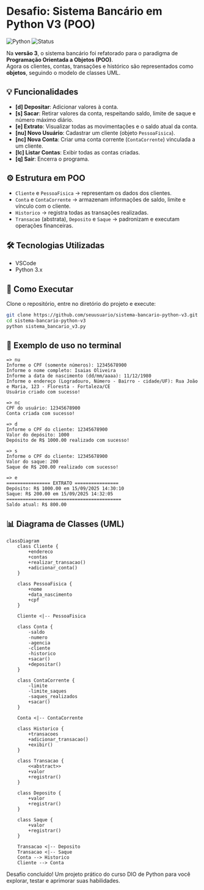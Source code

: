 # Desafio: Sistema Bancário em Python V3 (POO)

![Python](https://img.shields.io/badge/Python-3.x-blue?logo=python)
![Status](https://img.shields.io/badge/Status-Concluído-brightgreen)

Na **versão 3**, o sistema bancário foi refatorado para o paradigma de **Programação Orientada a Objetos (POO)**.  
Agora os clientes, contas, transações e histórico são representados como **objetos**, seguindo o modelo de classes UML.

## 💡 Funcionalidades
- **[d] Depositar**: Adicionar valores à conta.  
- **[s] Sacar**: Retirar valores da conta, respeitando saldo, limite de saque e número máximo diário.  
- **[e] Extrato**: Visualizar todas as movimentações e o saldo atual da conta.  
- **[nu] Novo Usuário**: Cadastrar um cliente (objeto `PessoaFisica`).  
- **[nc] Nova Conta**: Criar uma conta corrente (`ContaCorrente`) vinculada a um cliente.  
- **[lc] Listar Contas**: Exibir todas as contas criadas.  
- **[q] Sair**: Encerra o programa.  

## ⚙️ Estrutura em POO
- `Cliente` e `PessoaFisica` → representam os dados dos clientes.  
- `Conta` e `ContaCorrente` → armazenam informações de saldo, limite e vínculo com o cliente.  
- `Historico` → registra todas as transações realizadas.  
- `Transacao` (abstrata), `Deposito` e `Saque` → padronizam e executam operações financeiras.  

## 🛠 Tecnologias Utilizadas
- VSCode  
- Python 3.x  

## 🚀 Como Executar
Clone o repositório, entre no diretório do projeto e execute:

```bash
git clone https://github.com/seuusuario/sistema-bancario-python-v3.git
cd sistema-bancario-python-v3
python sistema_bancario_v3.py
```

## 📌 Exemplo de uso no terminal
```text
=> nu
Informe o CPF (somente números): 12345678900
Informe o nome completo: Isaias Oliveira
Informe a data de nascimento (dd/mm/aaaa): 11/12/1980
Informe o endereço (Logradouro, Número - Bairro - cidade/UF): Rua João e Maria, 123 - Floresta - Fortaleza/CE
Usuário criado com sucesso!

=> nc
CPF do usuário: 12345678900
Conta criada com sucesso!

=> d
Informe o CPF do cliente: 12345678900
Valor do depósito: 1000
Depósito de R$ 1000.00 realizado com sucesso!

=> s
Informe o CPF do cliente: 12345678900
Valor do saque: 200
Saque de R$ 200.00 realizado com sucesso!

=> e
================ EXTRATO ================
Depósito: R$ 1000.00 em 15/09/2025 14:30:10
Saque: R$ 200.00 em 15/09/2025 14:32:05
==========================================
Saldo atual: R$ 800.00
```

## 📊 Diagrama de Classes (UML)

```mermaid
classDiagram
    class Cliente {
        +endereco
        +contas
        +realizar_transacao()
        +adicionar_conta()
    }

    class PessoaFisica {
        +nome
        +data_nascimento
        +cpf
    }

    Cliente <|-- PessoaFisica

    class Conta {
        -saldo
        -numero
        -agencia
        -cliente
        -historico
        +sacar()
        +depositar()
    }

    class ContaCorrente {
        -limite
        -limite_saques
        -saques_realizados
        +sacar()
    }

    Conta <|-- ContaCorrente

    class Historico {
        +transacoes
        +adicionar_transacao()
        +exibir()
    }

    class Transacao {
        <<abstract>>
        +valor
        +registrar()
    }

    class Deposito {
        +valor
        +registrar()
    }

    class Saque {
        +valor
        +registrar()
    }

    Transacao <|-- Deposito
    Transacao <|-- Saque
    Conta --> Historico
    Cliente --> Conta
```

Desafio concluído!
Um projeto prático do curso DIO de Python para você explorar, testar e aprimorar suas habilidades.